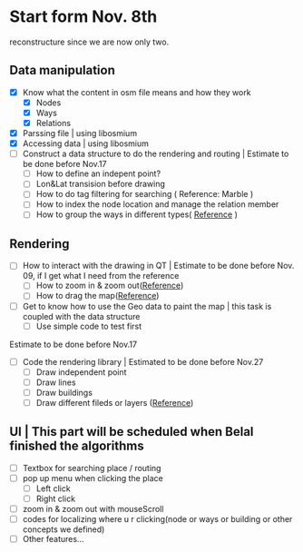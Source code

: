 # Start form Nov. 8th

reconstructure since we are now only two.

## Data manipulation

- [x] Know what the content in osm file means and how they work
  - [x] Nodes
  - [x] Ways
  - [x] Relations
- [x] Parssing file | using libosmium
- [x] Accessing data | using libosmium
- [ ] Construct a data structure to do the rendering and routing | Estimate to be done before Nov.17
  - [ ] How to define an indepent point?
  - [ ] Lon&Lat transision before drawing
  - [ ] How to do tag filtering for searching ( Reference: Marble )
  - [ ] How to index the node location and manage the relation member
  - [ ] How to group the ways in different types( [Reference](https://github.com/cpp-io2d/P0267_RefImpl) )

## Rendering

- [ ] How to interact with the drawing in QT | Estimate to be done before Nov. 09, if I get what I need from the reference
  - [ ] How to zoom in & zoom out([Reference](https://github.com/robert1207/QtDrawingPaperEditorDemo))
  - [ ] How to drag the map([Reference](https://github.com/robert1207/QtDrawingPaperEditorDemo))
- [ ] Get to know how to use the Geo data to paint the map | this task is coupled with the data structure
  - [ ] Use simple code to test first

Estimate to be done before Nov.17

- [ ] Code the rendering library | Estimated to be done before Nov.27
  - [ ] Draw independent point
  - [ ] Draw lines
  - [ ] Draw buildings
  - [ ] Draw different fileds or layers ([Reference](https://github.com/cpp-io2d/P0267_RefImpl))

## UI | This part will be scheduled when Belal finished the algorithms

- [ ] Textbox for searching place / routing
- [ ] pop up menu when clicking the place
  - [ ] Left click
  - [ ] Right click
- [ ] zoom in & zoom out with mouseScroll
- [ ] codes for localizing where u r clicking(node or ways or building or other concepts we defined)
- [ ] Other features...
